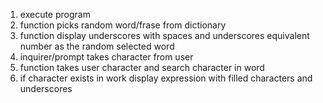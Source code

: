 1. execute program
1. function picks random word/frase from dictionary
1. function display underscores with spaces and underscores equivalent number as the random selected word
1. inquirer/prompt takes character from user
1. function takes user character and search character in word
1. if character exists in work display expression with filled characters and underscores